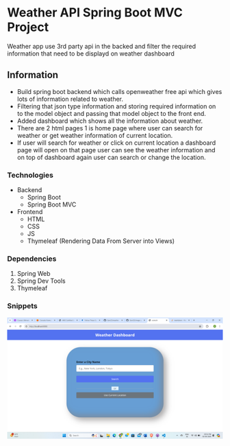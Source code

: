 # Weather API Spring Boot MVC Project

Weather app use 3rd party api in the backed and filter the required information that need to be displayd on weather dashboard

## Information

- Build spring boot backend which calls openweather free api which gives lots of information related to weather.
- Filtering that json type information and storing required information on to the model object and passing that model object to the front end.
- Added dashboard which shows all the information about weather.
- There are 2 html pages 1 is home page where user can search for weather or get weather information of current location.
- If user will search for weather or click on current location a dashboard page will open on that page user can see the weather information and on top of dashboard again user can search or change the location.

### Technologies

- Backend
  - Spring Boot
  - Spring Boot MVC
- Frontend
  - HTML
  - CSS
  - JS
  - Thymeleaf (Rendering Data From Server into Views)

### Dependencies

1. Spring Web
2. Spring Dev Tools
3. Thymeleaf

### Snippets
![Home Page](https://github.com/Gani25/weather-app/blob/master/src/main/resources/static/images/weather_app_1.png?raw=true)
